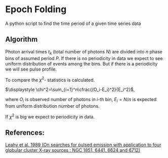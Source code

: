 # Epoch Folding

A python script to find the time period of a given time series data

## Algorithm 
Photon arrival times $t_k$ (total number of photons $N$) are divided into $n$ phase bins of assumed period $P$. If there is no periodicity in data we expect to see uniform distribution of events among the bins. But if there is a periodicity we will see pulse profile. 

To compare the $\chi^2$- statistics is calculated.

$\displaystyle \chi^2=\sum_{i=1}^n\cfrac{(O_i-E_i)^2}{E_i^2}$,

where $O_i$ is observed number of photons in $i$-th bin, $E_i=N/n$ is expected from uniform distribution number of photons.

If $\chi^2$ is big we expect to periodicity in data.


## References:

[Leahy et al. 1989 (On searches for pulsed emission with application to four globular cluster X-ray sources : NGC 1851, 6441, 6624 and 6712)](https://ui.adsabs.harvard.edu/abs/1983ApJ...266..160L/abstract)
